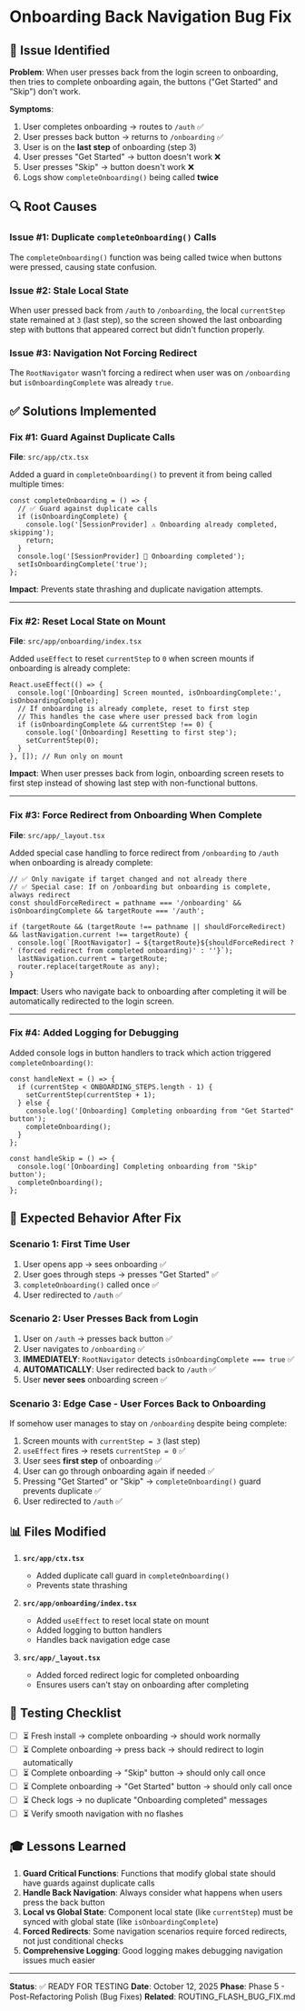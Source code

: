 # Onboarding Back Navigation Bug Fix

## 🐛 Issue Identified

**Problem**: When user presses back from the login screen to onboarding, then tries to complete onboarding again, the buttons ("Get Started" and "Skip") don't work.

**Symptoms**:
1. User completes onboarding → routes to `/auth` ✅
2. User presses back button → returns to `/onboarding` ✅
3. User is on the **last step** of onboarding (step 3)
4. User presses "Get Started" → button doesn't work ❌
5. User presses "Skip" → button doesn't work ❌
6. Logs show `completeOnboarding()` being called **twice**

## 🔍 Root Causes

### Issue #1: Duplicate `completeOnboarding()` Calls
The `completeOnboarding()` function was being called twice when buttons were pressed, causing state confusion.

### Issue #2: Stale Local State
When user pressed back from `/auth` to `/onboarding`, the local `currentStep` state remained at `3` (last step), so the screen showed the last onboarding step with buttons that appeared correct but didn't function properly.

### Issue #3: Navigation Not Forcing Redirect
The `RootNavigator` wasn't forcing a redirect when user was on `/onboarding` but `isOnboardingComplete` was already `true`.

## ✅ Solutions Implemented

### Fix #1: Guard Against Duplicate Calls
**File**: `src/app/ctx.tsx`

Added a guard in `completeOnboarding()` to prevent it from being called multiple times:

```tsx
const completeOnboarding = () => {
  // ✅ Guard against duplicate calls
  if (isOnboardingComplete) {
    console.log('[SessionProvider] ⚠️ Onboarding already completed, skipping');
    return;
  }
  console.log('[SessionProvider] 🎉 Onboarding completed');
  setIsOnboardingComplete('true');
};
```

**Impact**: Prevents state thrashing and duplicate navigation attempts.

---

### Fix #2: Reset Local State on Mount
**File**: `src/app/onboarding/index.tsx`

Added `useEffect` to reset `currentStep` to `0` when screen mounts if onboarding is already complete:

```tsx
React.useEffect(() => {
  console.log('[Onboarding] Screen mounted, isOnboardingComplete:', isOnboardingComplete);
  // If onboarding is already complete, reset to first step
  // This handles the case where user pressed back from login
  if (isOnboardingComplete && currentStep !== 0) {
    console.log('[Onboarding] Resetting to first step');
    setCurrentStep(0);
  }
}, []); // Run only on mount
```

**Impact**: When user presses back from login, onboarding screen resets to first step instead of showing last step with non-functional buttons.

---

### Fix #3: Force Redirect from Onboarding When Complete
**File**: `src/app/_layout.tsx`

Added special case handling to force redirect from `/onboarding` to `/auth` when onboarding is already complete:

```tsx
// ✅ Only navigate if target changed and not already there
// ✅ Special case: If on /onboarding but onboarding is complete, always redirect
const shouldForceRedirect = pathname === '/onboarding' && isOnboardingComplete && targetRoute === '/auth';

if (targetRoute && (targetRoute !== pathname || shouldForceRedirect) && lastNavigation.current !== targetRoute) {
  console.log(`[RootNavigator] → ${targetRoute}${shouldForceRedirect ? ' (forced redirect from completed onboarding)' : ''}`);
  lastNavigation.current = targetRoute;
  router.replace(targetRoute as any);
}
```

**Impact**: Users who navigate back to onboarding after completing it will be automatically redirected to the login screen.

---

### Fix #4: Added Logging for Debugging
Added console logs in button handlers to track which action triggered `completeOnboarding()`:

```tsx
const handleNext = () => {
  if (currentStep < ONBOARDING_STEPS.length - 1) {
    setCurrentStep(currentStep + 1);
  } else {
    console.log('[Onboarding] Completing onboarding from "Get Started" button');
    completeOnboarding();
  }
};

const handleSkip = () => {
  console.log('[Onboarding] Completing onboarding from "Skip" button');
  completeOnboarding();
};
```

## 🎯 Expected Behavior After Fix

### Scenario 1: First Time User
1. User opens app → sees onboarding ✅
2. User goes through steps → presses "Get Started" ✅
3. `completeOnboarding()` called once ✅
4. User redirected to `/auth` ✅

### Scenario 2: User Presses Back from Login
1. User on `/auth` → presses back button ✅
2. User navigates to `/onboarding` ✅
3. **IMMEDIATELY**: `RootNavigator` detects `isOnboardingComplete === true` ✅
4. **AUTOMATICALLY**: User redirected back to `/auth` ✅
5. User **never sees** onboarding screen ✅

### Scenario 3: Edge Case - User Forces Back to Onboarding
If somehow user manages to stay on `/onboarding` despite being complete:
1. Screen mounts with `currentStep = 3` (last step)
2. `useEffect` fires → resets `currentStep = 0` ✅
3. User sees **first step** of onboarding ✅
4. User can go through onboarding again if needed ✅
5. Pressing "Get Started" or "Skip" → `completeOnboarding()` guard prevents duplicate ✅
6. User redirected to `/auth` ✅

## 📊 Files Modified

1. **`src/app/ctx.tsx`**
   - Added duplicate call guard in `completeOnboarding()`
   - Prevents state thrashing

2. **`src/app/onboarding/index.tsx`**
   - Added `useEffect` to reset local state on mount
   - Added logging to button handlers
   - Handles back navigation edge case

3. **`src/app/_layout.tsx`**
   - Added forced redirect logic for completed onboarding
   - Ensures users can't stay on onboarding after completing

## 🧪 Testing Checklist

- [ ] ⏳ Fresh install → complete onboarding → should work normally
- [ ] ⏳ Complete onboarding → press back → should redirect to login automatically
- [ ] ⏳ Complete onboarding → "Skip" button → should only call once
- [ ] ⏳ Complete onboarding → "Get Started" button → should only call once
- [ ] ⏳ Check logs → no duplicate "Onboarding completed" messages
- [ ] ⏳ Verify smooth navigation with no flashes

## 🎓 Lessons Learned

1. **Guard Critical Functions**: Functions that modify global state should have guards against duplicate calls
2. **Handle Back Navigation**: Always consider what happens when users press the back button
3. **Local vs Global State**: Component local state (like `currentStep`) must be synced with global state (like `isOnboardingComplete`)
4. **Forced Redirects**: Some navigation scenarios require forced redirects, not just conditional checks
5. **Comprehensive Logging**: Good logging makes debugging navigation issues much easier

---

**Status**: ✅ READY FOR TESTING
**Date**: October 12, 2025
**Phase**: Phase 5 - Post-Refactoring Polish (Bug Fixes)
**Related**: ROUTING_FLASH_BUG_FIX.md
